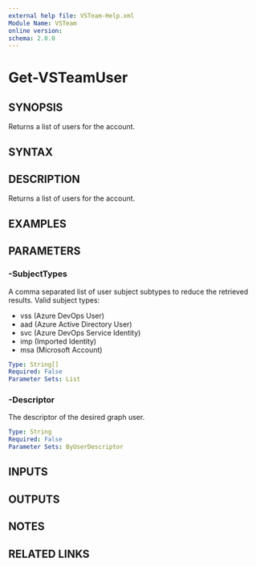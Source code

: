 ```yaml
---
external help file: VSTeam-Help.xml
Module Name: VSTeam
online version:
schema: 2.0.0
---
```


# Get-VSTeamUser

## SYNOPSIS

Returns a list of users for the account.

## SYNTAX

## DESCRIPTION

Returns a list of users for the account.

## EXAMPLES

## PARAMETERS

### -SubjectTypes

A comma separated list of user subject subtypes to reduce the retrieved results.
Valid subject types:

- vss (Azure DevOps User)
- aad (Azure Active Directory User)
- svc (Azure DevOps Service Identity)
- imp (Imported Identity)
- msa (Microsoft Account)

```yaml
Type: String[]
Required: False
Parameter Sets: List
```

### -Descriptor

The descriptor of the desired graph user.

```yaml
Type: String
Required: False
Parameter Sets: ByUserDescriptor
```

## INPUTS

## OUTPUTS

## NOTES

## RELATED LINKS

